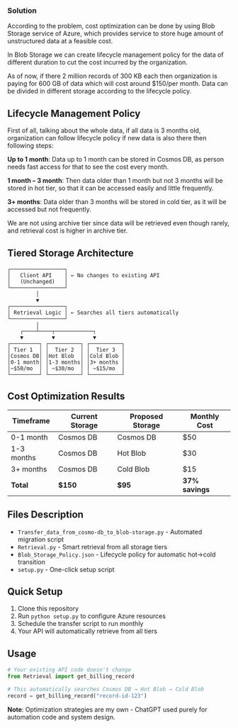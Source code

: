 ### Solution

According to the problem, cost optimization can be done by using Blob Storage service of Azure, which provides service to store huge amount of unstructured data at a feasible cost.

In Blob Storage we can create lifecycle management policy for the data of different duration to cut the cost incurred by the organization.

As of now, if there 2 million records of 300 KB each then organization is paying for 600 GB of data which will cost around $150/per month. Data can be divided in different storage according to the lifecycle policy.

## Lifecycle Management Policy

First of all, talking about the whole data, if all data is 3 months old, organization can follow lifecycle policy if new data is also there then following steps:

**Up to 1 month**: Data up to 1 month can be stored in Cosmos DB, as person needs fast access for that to see the cost every month.

**1 month – 3 month**: Then data older than 1 month but not 3 months will be stored in hot tier, so that it can be accessed easily and little frequently.

**3+ months**: Data older than 3 months will be stored in cold tier, as it will be accessed but not frequently.

We are not using archive tier since data will be retrieved even though rarely, and retrieval cost is higher in archive tier.

## Tiered Storage Architecture

```
┌─────────────────┐
│   Client API    │ ← No changes to existing API
│   (Unchanged)   │
└─────────────────┘
         │
         ▼
┌─────────────────┐
│ Retrieval Logic │ ← Searches all tiers automatically
└─────────────────┘
         │
    ┌────┴────┬────────────┐
    ▼         ▼            ▼
┌─────────┐ ┌──────────┐ ┌──────────┐
│ Tier 1  │ │  Tier 2  │ │  Tier 3  │
│Cosmos DB│ │Hot Blob  │ │Cold Blob │
│0-1 month│ │1-3 months│ │3+ months │
│~$50/mo  │ │ ~$30/mo  │ │ ~$15/mo  │
└─────────┘ └──────────┘ └──────────┘
```

## Cost Optimization Results

| Timeframe | Current Storage | Proposed Storage | Monthly Cost |
|-----------|----------------|------------------|--------------|
| 0-1 month | Cosmos DB | Cosmos DB | $50 |
| 1-3 months | Cosmos DB | Hot Blob | $30 |
| 3+ months | Cosmos DB | Cold Blob | $15 |
| **Total** | **$150** | **$95** | **37% savings** |

## Files Description

- `Transfer_data_from_cosmo-db_to_blob-storage.py` - Automated migration script
- `Retrieval.py` - Smart retrieval from all storage tiers
- `Blob_Storage_Policy.json` - Lifecycle policy for automatic hot→cold transition
- `setup.py` - One-click setup script

## Quick Setup

1. Clone this repository
2. Run `python setup.py` to configure Azure resources
3. Schedule the transfer script to run monthly
4. Your API will automatically retrieve from all tiers

## Usage

```python
# Your existing API code doesn't change
from Retrieval import get_billing_record

# This automatically searches Cosmos DB → Hot Blob → Cold Blob
record = get_billing_record("record-id-123")
```

**Note**: Optimization strategies are my own - ChatGPT used purely for automation code and system design.


